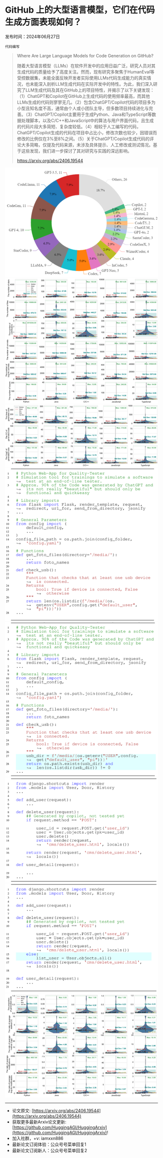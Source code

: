 # GitHub 上的大型语言模型，它们在代码生成方面表现如何？
发布时间：2024年06月27日

`代码编写`
> Where Are Large Language Models for Code Generation on GitHub?
>
> 随着大型语言模型（LLMs）在软件开发中的应用日益广泛，研究人员对其生成代码的质量给予了高度关注。然而，现有研究多聚焦于HumanEval等受控数据集，未能全面反映开发者实际使用LLMs代码生成能力的真实情况，也未能深入剖析LLM生成代码在实际开发中的特性。为此，我们深入研究了LLM生成代码及其在GitHub上的项目特性，并揭示了以下关键发现：（1）ChatGPT和Copilot在GitHub上生成代码的使用频率最高，而其他LLMs生成的代码则寥寥无几。（2）包含ChatGPT/Copilot代码的项目多为小型且知名度不高，通常由个人或小团队主导，但多数项目持续进化与完善。（3）ChatGPT/Copilot主要用于生成Python、Java和TypeScript等数据处理脚本，以及C/C++和JavaScript中的算法与用户界面代码，且生成的代码片段大多简短、复杂度较低。（4）相较于人工编写的代码，ChatGPT/Copilot生成的代码在项目中占比小，修改次数也较少，因错误而修改的比例仅在3%至8%之间。（5）关于ChatGPT/Copilot生成代码的评论大多简略，仅提及代码来源，未涉及具体提示、人工修改或测试情况。基于这些发现，我们进一步探讨了其对研究与实践的深远影响。
>
> https://arxiv.org/abs/2406.19544

![](https://raw.githubusercontent.com/HuggingAGI/HuggingArxiv/main/paper_images/2406.19544/pie_chart.png)
![](https://raw.githubusercontent.com/HuggingAGI/HuggingArxiv/main/paper_images/2406.19544/x1.png)
![](https://raw.githubusercontent.com/HuggingAGI/HuggingArxiv/main/paper_images/2406.19544/x2.png)
![](https://raw.githubusercontent.com/HuggingAGI/HuggingArxiv/main/paper_images/2406.19544/x3.png)
![](https://raw.githubusercontent.com/HuggingAGI/HuggingArxiv/main/paper_images/2406.19544/x4.png)
![](https://raw.githubusercontent.com/HuggingAGI/HuggingArxiv/main/paper_images/2406.19544/x5.png)
![](https://raw.githubusercontent.com/HuggingAGI/HuggingArxiv/main/paper_images/2406.19544/x6.png)
![](https://raw.githubusercontent.com/HuggingAGI/HuggingArxiv/main/paper_images/2406.19544/x7.png)

<hr />

- 论文原文: [https://arxiv.org/abs/2406.19544](https://arxiv.org/abs/2406.19544)
- 获取更多最新Arxiv论文更新: [https://github.com/HuggingAGI/HuggingArxiv](https://github.com/HuggingAGI/HuggingArxiv)!
- 加入社群，+v: iamxxn886
- 最新论文订阅体验：公众号号菜单回复1
- 最新论文订阅新人：公众号号菜单回复2